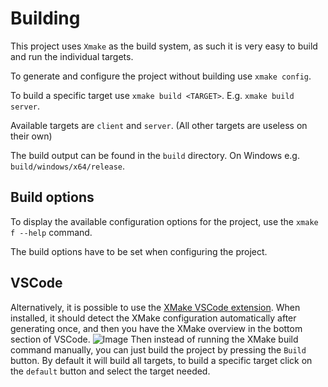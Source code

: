 # Building

This project uses `Xmake` as the build system, as such it is very easy to build and run the individual targets.

To generate and configure the project without building use `xmake config`.

To build a specific target use `xmake build <TARGET>`. E.g. `xmake build server`.

Available targets are `client` and `server`. (All other targets are useless on their own)

The build output can be found in the `build` directory. On Windows e.g. `build/windows/x64/release`.

## Build options

To display the available configuration options for the project, use the `xmake f --help` command.

The build options have to be set when configuring the project.

## VSCode

Alternatively, it is possible to use the [XMake VSCode extension](https://marketplace.visualstudio.com/items?itemName=tboox.xmake-vscode).
When installed, it should detect the XMake configuration automatically after generating once, and then you have the XMake overview in the bottom section of VSCode.
![Image](https://i.imgur.com/hbWMbmy.png)
Then instead of running the XMake build command manually, you can just build the project by pressing the `Build` button.
By default it will build all targets, to build a specific target click on the `default` button and select the target needed.

